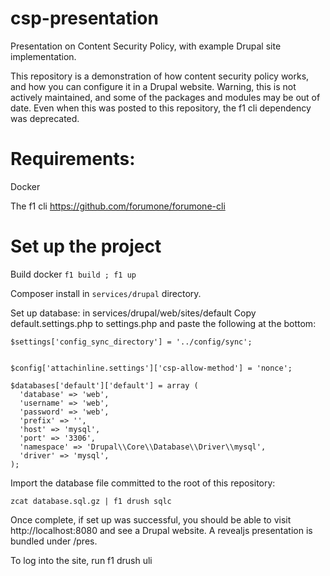 # csp-presentation
Presentation on Content Security Policy, with example Drupal site implementation. 

This repository is a demonstration of how content security policy works, and how 
you can configure it in a Drupal website. Warning, this is not actively maintained, 
and some of the packages and modules may be out of date. Even when this was posted 
to this repository, the f1 cli dependency was deprecated.


# Requirements:

Docker

The f1 cli https://github.com/forumone/forumone-cli

# Set up the project 

Build docker
`f1 build ; f1 up`

Composer install in `services/drupal` directory.

Set up database:
in services/drupal/web/sites/default
Copy default.settings.php to settings.php and paste the following at the bottom:

```
$settings['config_sync_directory'] = '../config/sync';


$config['attachinline.settings']['csp-allow-method'] = 'nonce';

$databases['default']['default'] = array (
  'database' => 'web',
  'username' => 'web',
  'password' => 'web',
  'prefix' => '',
  'host' => 'mysql',
  'port' => '3306',
  'namespace' => 'Drupal\\Core\\Database\\Driver\\mysql',
  'driver' => 'mysql',
);
```

Import the database file committed to the root of this repository:

`zcat database.sql.gz | f1 drush sqlc`

Once complete, if set up was successful, you should be able to visit http://localhost:8080 
and see a Drupal website. A revealjs presentation is bundled under /pres.

To log into the site, run f1 drush uli
